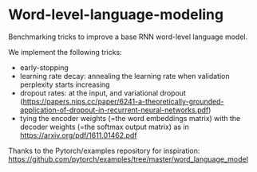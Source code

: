 # Word-level-language-modeling
Benchmarking tricks to improve a base RNN word-level language model.

We implement the following tricks:
 - early-stopping
 - learning rate decay: annealing the learning rate when validation perplexity starts increasing
 - dropout rates: at the input, and variational dropout (https://papers.nips.cc/paper/6241-a-theoretically-grounded-application-of-dropout-in-recurrent-neural-networks.pdf)
 - tying the encoder weights (=the word embeddings matrix) with the decoder weights (=the softmax output matrix) as in https://arxiv.org/pdf/1611.01462.pdf
 
 
 Thanks to the Pytorch/examples repository for inspiration:
 https://github.com/pytorch/examples/tree/master/word_language_model
